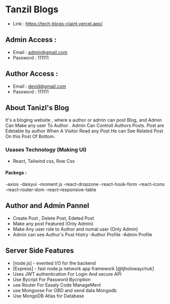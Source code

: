 # Tanzil Blogs
- Link : https://tech-blogs-claint.vercel.app/

## Admin Access :
- Email :  admin@gmail.com
- Password : 111111

## Author Access :
- Email : devid@gmail.com
- Password : 111111

## About Tanizl's Blog
It's a bloging website , where a author or admin can post Blog,  and Admin Can Make any user To Author .  Admin Can Controll Authors Posts. Post are Edetable by author When A Visitor Read any Post He can See Related Post On this Post Of Bottom.  

### Usases Technology (Making UI)

- React, Tailwind css, Row Css 
#### Packegs :
-axios
-daisyui
-moment js
-react-dropzone
-react-hook-form
-react-icons
-react-router-dom
-react-responsive-table

## Author and Admin Pannel

- Create Post , Delete Post, Edeted Post
- Make any post Featured (Only Admin)
- Make Any user role to Author and nomal user (Only Admin)
- Admin can see Authur's Post Histry
-Author Profile
-Admin Profile


## Server Side Features

- [node.js] - evented I/O for the backend
- [Express] - fast node.js network app framework [@tjholowaychuk]
- Uses JWT authentication For Login And secure API
- Use Bycript For Password Bycription
- use Router For Easaly Code  ManageMent
- use Mongoose For OBD and send data Mongodb 
- Use MongoDB Atlas for Database
